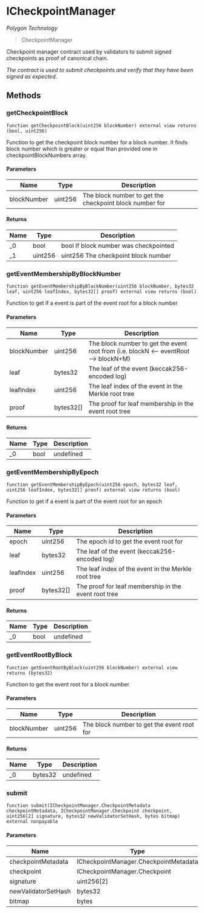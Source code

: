 # ICheckpointManager

*Polygon Technology*

> CheckpointManager

Checkpoint manager contract used by validators to submit signed checkpoints as proof of canonical chain.

*The contract is used to submit checkpoints and verify that they have been signed as expected.*

## Methods

### getCheckpointBlock

```solidity
function getCheckpointBlock(uint256 blockNumber) external view returns (bool, uint256)
```

Function to get the checkpoint block number for a block number. It finds block number which is greater or equal than provided one in checkpointBlockNumbers array.



#### Parameters

| Name | Type | Description |
|---|---|---|
| blockNumber | uint256 | The block number to get the checkpoint block number for |

#### Returns

| Name | Type | Description |
|---|---|---|
| _0 | bool | bool If block number was checkpointed |
| _1 | uint256 | uint256 The checkpoint block number |

### getEventMembershipByBlockNumber

```solidity
function getEventMembershipByBlockNumber(uint256 blockNumber, bytes32 leaf, uint256 leafIndex, bytes32[] proof) external view returns (bool)
```

Function to get if a event is part of the event root for a block number



#### Parameters

| Name | Type | Description |
|---|---|---|
| blockNumber | uint256 | The block number to get the event root from (i.e. blockN &lt;-- eventRoot --&gt; blockN+M) |
| leaf | bytes32 | The leaf of the event (keccak256-encoded log) |
| leafIndex | uint256 | The leaf index of the event in the Merkle root tree |
| proof | bytes32[] | The proof for leaf membership in the event root tree |

#### Returns

| Name | Type | Description |
|---|---|---|
| _0 | bool | undefined |

### getEventMembershipByEpoch

```solidity
function getEventMembershipByEpoch(uint256 epoch, bytes32 leaf, uint256 leafIndex, bytes32[] proof) external view returns (bool)
```

Function to get if a event is part of the event root for an epoch



#### Parameters

| Name | Type | Description |
|---|---|---|
| epoch | uint256 | The epoch id to get the event root for |
| leaf | bytes32 | The leaf of the event (keccak256-encoded log) |
| leafIndex | uint256 | The leaf index of the event in the Merkle root tree |
| proof | bytes32[] | The proof for leaf membership in the event root tree |

#### Returns

| Name | Type | Description |
|---|---|---|
| _0 | bool | undefined |

### getEventRootByBlock

```solidity
function getEventRootByBlock(uint256 blockNumber) external view returns (bytes32)
```

Function to get the event root for a block number



#### Parameters

| Name | Type | Description |
|---|---|---|
| blockNumber | uint256 | The block number to get the event root for |

#### Returns

| Name | Type | Description |
|---|---|---|
| _0 | bytes32 | undefined |

### submit

```solidity
function submit(ICheckpointManager.CheckpointMetadata checkpointMetadata, ICheckpointManager.Checkpoint checkpoint, uint256[2] signature, bytes32 newValidatorSetHash, bytes bitmap) external nonpayable
```





#### Parameters

| Name | Type | Description |
|---|---|---|
| checkpointMetadata | ICheckpointManager.CheckpointMetadata | undefined |
| checkpoint | ICheckpointManager.Checkpoint | undefined |
| signature | uint256[2] | undefined |
| newValidatorSetHash | bytes32 | undefined |
| bitmap | bytes | undefined |




